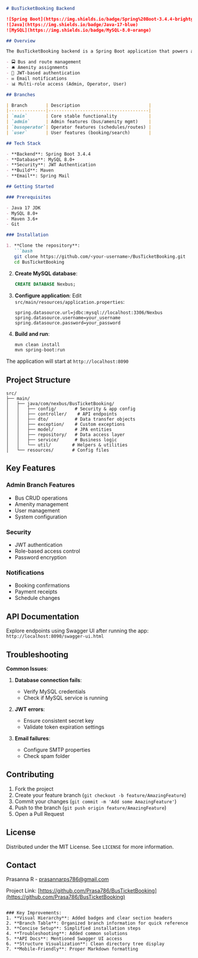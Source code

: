 

```markdown
# BusTicketBooking Backend

![Spring Boot](https://img.shields.io/badge/Spring%20Boot-3.4.4-brightgreen)
![Java](https://img.shields.io/badge/Java-17-blue)
![MySQL](https://img.shields.io/badge/MySQL-8.0-orange)

## Overview

The BusTicketBooking backend is a Spring Boot application that powers a bus reservation system with:

- 🚍 Bus and route management
- 🛎️ Amenity assignments
- 🔐 JWT-based authentication
- ✉️ Email notifications
- 📊 Multi-role access (Admin, Operator, User)

## Branches

| Branch       | Description                          |
|--------------|--------------------------------------|
| `main`       | Core stable functionality            |
| `admin`      | Admin features (bus/amenity mgmt)    |
| `busoperator`| Operator features (schedules/routes) |
| `user`       | User features (booking/search)       |

## Tech Stack

- **Backend**: Spring Boot 3.4.4
- **Database**: MySQL 8.0+
- **Security**: JWT Authentication
- **Build**: Maven
- **Email**: Spring Mail

## Getting Started

### Prerequisites

- Java 17 JDK
- MySQL 8.0+
- Maven 3.6+
- Git

### Installation

1. **Clone the repository**:
   ```bash
   git clone https://github.com/<your-username>/BusTicketBooking.git
   cd BusTicketBooking
   ```

2. **Create MySQL database**:
   ```sql
   CREATE DATABASE Nexbus;
   ```

3. **Configure application**:
   Edit `src/main/resources/application.properties`:
   ```properties
   spring.datasource.url=jdbc:mysql://localhost:3306/Nexbus
   spring.datasource.username=your_username
   spring.datasource.password=your_password
   ```

4. **Build and run**:
   ```bash
   mvn clean install
   mvn spring-boot:run
   ```

The application will start at `http://localhost:8090`

## Project Structure

```
src/
├── main/
│   ├── java/com/nexbus/BusTicketBooking/
│   │   ├── config/       # Security & app config
│   │   ├── controller/    # API endpoints
│   │   ├── dto/          # Data transfer objects
│   │   ├── exception/    # Custom exceptions
│   │   ├── model/        # JPA entities
│   │   ├── repository/   # Data access layer
│   │   ├── service/      # Business logic
│   │   └── util/        # Helpers & utilities
│   └── resources/       # Config files
```

## Key Features

### Admin Branch Features
- Bus CRUD operations
- Amenity management
- User management
- System configuration

### Security
- JWT authentication
- Role-based access control
- Password encryption

### Notifications
- Booking confirmations
- Payment receipts
- Schedule changes

## API Documentation

Explore endpoints using Swagger UI after running the app:
`http://localhost:8090/swagger-ui.html`

## Troubleshooting

**Common Issues**:

1. **Database connection fails**:
   - Verify MySQL credentials
   - Check if MySQL service is running

2. **JWT errors**:
   - Ensure consistent secret key
   - Validate token expiration settings

3. **Email failures**:
   - Configure SMTP properties
   - Check spam folder

## Contributing

1. Fork the project
2. Create your feature branch (`git checkout -b feature/AmazingFeature`)
3. Commit your changes (`git commit -m 'Add some AmazingFeature'`)
4. Push to the branch (`git push origin feature/AmazingFeature`)
5. Open a Pull Request

## License

Distributed under the MIT License. See `LICENSE` for more information.

## Contact

Prasanna R - prasannarps786@gmail.com

Project Link: [https://github.com/Prasa786/BusTicketBooking](https://github.com/Prasa786/BusTicketBooking)
```

### Key Improvements:
1. **Visual Hierarchy**: Added badges and clear section headers
2. **Branch Table**: Organized branch information for quick reference
3. **Concise Setup**: Simplified installation steps
4. **Troubleshooting**: Added common solutions
5. **API Docs**: Mentioned Swagger UI access
6. **Structure Visualization**: Clean directory tree display
7. **Mobile-Friendly**: Proper Markdown formatting
